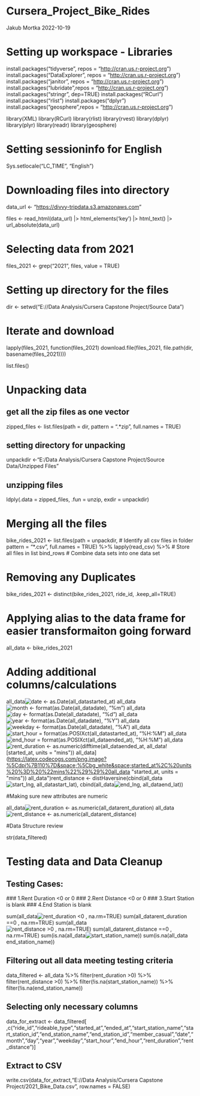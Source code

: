 Cursera_Project_Bike_Rides
================
Jakub Mortka
2022-10-19

# Setting up workspace - Libraries

install.packages(“tidyverse”, repos = “<http://cran.us.r-project.org>”)
install.packages(“DataExplorer”, repos =
“<http://cran.us.r-project.org>”) install.packages(“janitor”, repos =
“<http://cran.us.r-project.org>”) install.packages(“lubridate”,repos =
“<http://cran.us.r-project.org>”) install.packages(“stringr”, dep=TRUE)
install.packages(“RCurl”) install.packages(“rlist”)
install.packages(“dplyr”) install.packages(“geosphere”,repos =
“<http://cran.us.r-project.org>”)

library(XML) library(RCurl) library(rlist) library(rvest) library(dplyr)
library(plyr) library(readr) library(geosphere)

# Setting sessioninfo for English

Sys.setlocale(“LC_TIME”, “English”)

# Downloading files into directory

data_url \<- “<https://divvy-tripdata.s3.amazonaws.com>”

files \<- read_html(data_url) \|\> html_elements(‘key’) \|\> html_text()
\|\> url_absolute(data_url)

# Selecting data from 2021

files_2021 \<- grep(“2021”, files, value = TRUE)

# Setting up directory for the files

dir \<- setwd(“E://Data Analysis/Cursera Capstone Project/Source Data”)

# Iterate and download

lapply(files_2021, function(files_2021) download.file(files_2021,
file.path(dir, basename(files_2021))))

list.files()

# Unpacking data

## get all the zip files as one vector

zipped_files \<- list.files(path = dir, pattern = “.\*zip”, full.names =
TRUE)

## setting directory for unpacking

unpackdir \<-“E:/Data Analysis/Cursera Capstone Project/Source
Data/Unzipped Files”

## unzipping files

ldply(.data = zipped_files, .fun = unzip, exdir = unpackdir)

# Merging all the files

bike_rides_2021 \<- list.files(path = unpackdir, \# Identify all csv
files in folder pattern = “\*.csv”, full.names = TRUE) %\>%
lapply(read_csv) %\>% \# Store all files in list bind_rows \# Combine
data sets into one data set

# Removing any Duplicates

bike_rides_2021 \<- distinct(bike_rides_2021, ride_id, .keep_all=TRUE)

# Applying alias to the data frame for easier transformaiton going forward

all_data \<- bike_rides_2021

# Adding additional columns/calculations

all_data![date \<- as.Date(all_data](https://latex.codecogs.com/png.image?%5Cdpi%7B110%7D&space;%5Cbg_white&space;date%20%3C-%20as.Date%28all_data "date <- as.Date(all_data")started_at)
all_data![month \<- format(as.Date(all_data](https://latex.codecogs.com/png.image?%5Cdpi%7B110%7D&space;%5Cbg_white&space;month%20%3C-%20format%28as.Date%28all_data "month <- format(as.Date(all_data")date),
“%m”)
all_data![day \<- format(as.Date(all_data](https://latex.codecogs.com/png.image?%5Cdpi%7B110%7D&space;%5Cbg_white&space;day%20%3C-%20format%28as.Date%28all_data "day <- format(as.Date(all_data")date),
“%d”)
all_data![year \<- format(as.Date(all_data](https://latex.codecogs.com/png.image?%5Cdpi%7B110%7D&space;%5Cbg_white&space;year%20%3C-%20format%28as.Date%28all_data "year <- format(as.Date(all_data")date),
“%Y”)
all_data![weekday \<- format(as.Date(all_data](https://latex.codecogs.com/png.image?%5Cdpi%7B110%7D&space;%5Cbg_white&space;weekday%20%3C-%20format%28as.Date%28all_data "weekday <- format(as.Date(all_data")date),
“%A”)
all_data![start_hour = format(as.POSIXct(all_data](https://latex.codecogs.com/png.image?%5Cdpi%7B110%7D&space;%5Cbg_white&space;start_hour%20%3D%20format%28as.POSIXct%28all_data "start_hour = format(as.POSIXct(all_data")started_at),
“%H:%M”)
all_data![end_hour = format(as.POSIXct(all_data](https://latex.codecogs.com/png.image?%5Cdpi%7B110%7D&space;%5Cbg_white&space;end_hour%20%3D%20format%28as.POSIXct%28all_data "end_hour = format(as.POSIXct(all_data")ended_at),
“%H:%M”)
all_data![rent_duration \<- as.numeric(difftime(all_data](https://latex.codecogs.com/png.image?%5Cdpi%7B110%7D&space;%5Cbg_white&space;rent_duration%20%3C-%20as.numeric%28difftime%28all_data "rent_duration <- as.numeric(difftime(all_data")ended_at,
all_data![started_at, units = "mins")) all_data](https://latex.codecogs.com/png.image?%5Cdpi%7B110%7D&space;%5Cbg_white&space;started_at%2C%20units%20%3D%20%22mins%22%29%29%20all_data "started_at, units = "mins")) all_data")rent_distance
\<-
distHaversine(cbind(all_data![start_lng, all_data](https://latex.codecogs.com/png.image?%5Cdpi%7B110%7D&space;%5Cbg_white&space;start_lng%2C%20all_data "start_lng, all_data")start_lat),
cbind(all_data![end_lng, all_data](https://latex.codecogs.com/png.image?%5Cdpi%7B110%7D&space;%5Cbg_white&space;end_lng%2C%20all_data "end_lng, all_data")end_lat))

\#Making sure new attributes are numeric

all_data![rent_duration \<- as.numeric(all_data](https://latex.codecogs.com/png.image?%5Cdpi%7B110%7D&space;%5Cbg_white&space;rent_duration%20%3C-%20as.numeric%28all_data "rent_duration <- as.numeric(all_data")rent_duration)
all_data![rent_distance \<- as.numeric(all_data](https://latex.codecogs.com/png.image?%5Cdpi%7B110%7D&space;%5Cbg_white&space;rent_distance%20%3C-%20as.numeric%28all_data "rent_distance <- as.numeric(all_data")rent_distance)

\#Data Structure review

str(data_filtered)

# Testing data and Data Cleanup

## Testing Cases:

\### 1.Rent Duration \<0 or 0 \### 2.Rent Distance \<0 or 0 \### 3.Start
Station is blank \### 4.End Station is blank

sum(all_data![rent_duration \<0 , na.rm=TRUE) sum(all_data](https://latex.codecogs.com/png.image?%5Cdpi%7B110%7D&space;%5Cbg_white&space;rent_duration%20%3C0%20%2C%20na.rm%3DTRUE%29%20sum%28all_data "rent_duration <0 , na.rm=TRUE) sum(all_data")rent_duration
==0 , na.rm=TRUE)
sum(all_data![rent_distance \>0 , na.rm=TRUE) sum(all_data](https://latex.codecogs.com/png.image?%5Cdpi%7B110%7D&space;%5Cbg_white&space;rent_distance%20%3E0%20%2C%20na.rm%3DTRUE%29%20sum%28all_data "rent_distance >0 , na.rm=TRUE) sum(all_data")rent_distance
==0 , na.rm=TRUE)
sum(is.na(all_data![start_station_name)) sum(is.na(all_data](https://latex.codecogs.com/png.image?%5Cdpi%7B110%7D&space;%5Cbg_white&space;start_station_name%29%29%20sum%28is.na%28all_data "start_station_name)) sum(is.na(all_data")end_station_name))

## Filtering out all data meeting testing criteria

data_filtered \<- all_data %\>% filter(rent_duration \>0) %\>%
filter(rent_distance \>0) %\>% filter(!is.na(start_station_name)) %\>%
filter(!is.na(end_station_name))

## Selecting only necessary columns

data_for_extract \<- data_filtered\[
,c(“ride_id”,“rideable_type”,“started_at”,“ended_at”,“start_station_name”,“start_station_id”,“end_station_name”,“end_station_id”,“member_casual”,“date”,“month”,“day”,“year”,“weekday”,“start_hour”,“end_hour”,“rent_duration”,“rent_distance”)\]

## Extract to CSV

write.csv(data_for_extract,“E://Data Analysis/Cursera Capstone
Project/2021_Bike_Data.csv”, row.names = FALSE)
